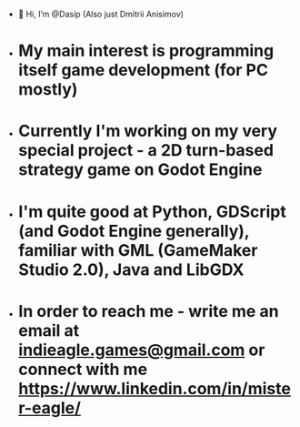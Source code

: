 - 👋 Hi, I’m @Dasip (Also just Dmitrii Anisimov)
- # My main interest is programming itself game development (for PC mostly)
- # Currently I'm working on my very special project - a 2D turn-based strategy game on Godot Engine
- # I'm quite good at Python, GDScript (and Godot Engine generally), familiar with GML (GameMaker Studio 2.0), Java and LibGDX
- # In order to reach me - write me an email at indieagle.games@gmail.com or connect with me https://www.linkedin.com/in/mister-eagle/

